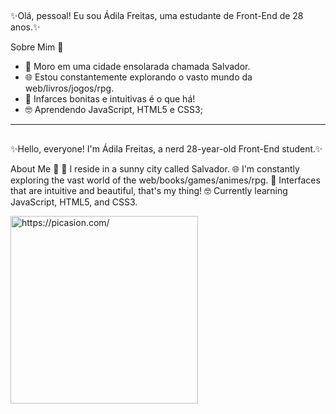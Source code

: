 ## 
✨Olá, pessoal! Eu sou Ádila Freitas, uma estudante de Front-End de 28 anos.✨

Sobre Mim 🚀

- 🌆 Moro em uma cidade ensolarada chamada Salvador.
- 🌐 Estou constantemente explorando o vasto mundo da web/livros/jogos/rpg.
- 🎨 Infarces bonitas e intuitivas é o que há!
- 🤓 Aprendendo JavaScript, HTML5 e CSS3;
  
--------------------------------------------

##
✨Hello, everyone! I'm Ádila Freitas, a nerd 28-year-old Front-End student.✨

About Me 🚀
🌆 I reside in a sunny city called Salvador.
🌐 I'm constantly exploring the vast world of the web/books/games/animes/rpg.
🎨 Interfaces that are intuitive and beautiful, that's my thing!
🤓 Currently learning JavaScript, HTML5, and CSS3.




<a href="https://picasion.com/"><img src="https://i.picasion.com/pic92/27ef0d57bd65435ba7b60b803e33e4bf.gif" width="300" height="300" border="0" alt="https://picasion.com/" /></a><br /><a href="https://picasion.com/"></a>
<!---
adilamarcelefreitas/adilamarcelefreitas is a ✨ special ✨ repository because its `README.md` (this file) appears on your GitHub profile.
You can click the Preview link to take a look at your changes.
--->
